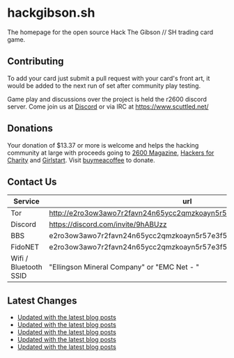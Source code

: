 # hackgibson.sh
The homepage for the open source Hack The Gibson // SH trading card game.


## Contributing

To add your card just submit a pull request with your card's front art, it would be added to the next run of set after community play testing.

Game play and discussions over the project is held the r2600 discord server. Come join us at [Discord](https://discord.com/invite/9hABUzz) or via IRC at https://www.scuttled.net/


## Donations

Your donation of $13.37 or more is welcome and helps the hacking community at large with proceeds going to [2600 Magazine](https://2600.com/), [Hackers for Charity](https://hackersforcharity.org) and [Girlstart](https://girlstart.org).  Visit [buymeacoffee](https://www.buymeacoffee.com/hackgibson.sh) to donate.


## Contact Us

Service | url
-|-
Tor | http://e2ro3ow3awo7r2favn24n65ycc2qmzkoayn5r57e3f56nvjwdcgg32ad.onion
Discord | https://discord.com/invite/9hABUzz
BBS | e2ro3ow3awo7r2favn24n65ycc2qmzkoayn5r57e3f56nvjwdcgg32ad.onion:23
FidoNET | e2ro3ow3awo7r2favn24n65ycc2qmzkoayn5r57e3f56nvjwdcgg32ad.onion:24554
Wifi / Bluetooth SSID | "Ellingson Mineral Company" or "EMC Net - <fidonet address>"

## Latest Changes
<!-- BLOG-POST-LIST:START -->
- [Updated with the latest blog posts](https://github.com/DFW2600/hackgibson.sh/commit/e60ea9c9cdafe756c49883ec0c45baf2a433c9e3)
- [Updated with the latest blog posts](https://github.com/DFW2600/hackgibson.sh/commit/ecc81c905f8b5baffb26a03221aa6adf2efc1e21)
- [Updated with the latest blog posts](https://github.com/DFW2600/hackgibson.sh/commit/3c0397cb5c0d327b742d072bf83b061979b0653e)
- [Updated with the latest blog posts](https://github.com/DFW2600/hackgibson.sh/commit/6943cd87479c140128e8c762dd0df517ba91adfb)
- [Updated with the latest blog posts](https://github.com/DFW2600/hackgibson.sh/commit/eefbe413cfa8a07cde740d6b3e14485d629b86f8)
<!-- BLOG-POST-LIST:END -->
